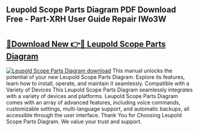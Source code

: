 ## Leupold Scope Parts Diagram PDF Download Free - Part-XRH User Guide Repair IWo3W

# <h2><a href="http://dfpwdew.blite.top/?on=Leupold+Scope+Parts+Diagram">🔗Download New 👉🔴 Leupold Scope Parts Diagram</a></h2>

[![Leupold Scope Parts Diagram download](https://i.imgur.com/lujVjoI.png)](http://dfpwdew.blite.top/?on=Leupold+Scope+Parts+Diagram)
This manual unlocks the potential of your new Leupold Scope Parts Diagram. Explore its features, learn how to install, operate, and maintain it seamlessly. Compatible with a Variety of Devices This Leupold Scope Parts Diagram seamlessly integrates with a variety of devices and platforms. Leupold Scope Parts Diagram comes with an array of advanced features, including voice commands, customizable settings, multi-language support, and automatic backups, all accessible through the user interface. Thank You for Choosing Leupold Scope Parts Diagram. We value your trust and support.
